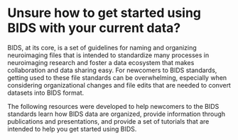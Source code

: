 # Unsure how to get started using BIDS with your current data?

BIDS, at its core, is a set of guidelines for naming and organizing neuroimaging files that is intended to standardize many processes in neuroimaging research and foster a data ecosystem that makes collaboration and data sharing easy. For newcomers to BIDS standards, getting used to these file standards can be overwhelming, especially when considering organizational changes and file edits that are needed to convert datasets into BIDS format.

The following resources were developed to help newcomers to the BIDS standards learn how BIDS data are organized, provide information through publications and presentations, and provide a set of tutorials that are intended to help you get started using BIDS.
